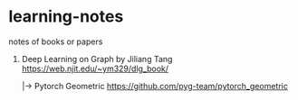 # learning-notes
notes of books or papers

1. Deep Learning on Graph by Jiliang Tang https://web.njit.edu/~ym329/dlg_book/
   
   |-> Pytorch Geometric https://github.com/pyg-team/pytorch_geometric
